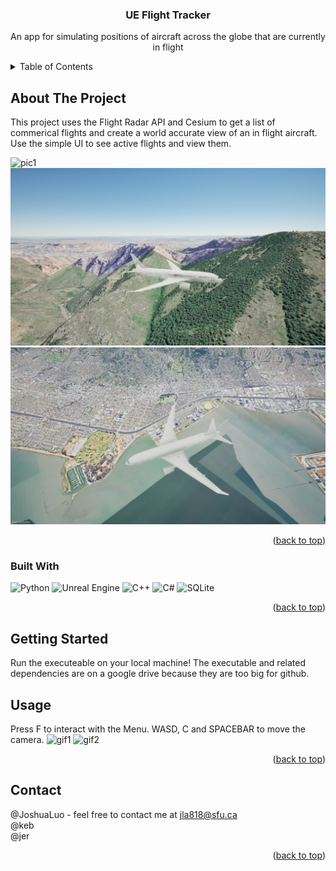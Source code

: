 

<!-- PROJECT LOGO 
<br />
<div align="center">
  <a href="https://github.com/github_username/repo_name">
    <img src="images/logo.png" alt="Logo" width="80" height="80">
  </a>
-->

<h3 align="center">UE Flight Tracker</h3>

  <p align="center">
    An app for simulating positions of aircraft across the globe that are currently in flight
    <br />



<!-- TABLE OF CONTENTS -->
<details>
  <summary>Table of Contents</summary>
  <ol>
    <li>
      <a href="#about-the-project">About The Project</a>
      <ul>
        <li><a href="#built-with">Built With</a></li>
      </ul>
    </li>
    <li>
      <a href="#getting-started">Getting Started</a>
    </li>
    <li><a href="#usage">Usage</a></li>
    <li><a href="#contact">Contact</a></li>
  </ol>
</details>



<!-- ABOUT THE PROJECT -->
## About The Project
This project uses the Flight Radar API and Cesium to get a list of commerical flights and create a world accurate view of an in flight aircraft. Use the simple UI to see active flights and view them.

![pic1](./images/Screenshot(191).png)
![pic2](./images/Screenshot(192).png)
![pic3](./images/Screenshot(195).png)

<p align="right">(<a href="#readme-top">back to top</a>)</p>



### Built With

![Python](https://img.shields.io/badge/python-3670A0?style=for-the-badge&logo=python&logoColor=ffdd54)
![Unreal Engine](https://img.shields.io/badge/unrealengine-%23313131.svg?style=for-the-badge&logo=unrealengine&logoColor=white)
![C++](https://img.shields.io/badge/c++-%2300599C.svg?style=for-the-badge&logo=c%2B%2B&logoColor=white)
![C#](https://img.shields.io/badge/c%23-%23239120.svg?style=for-the-badge&logo=c-sharp&logoColor=white)
 ![SQLite](https://img.shields.io/badge/sqlite-%2307405e.svg?style=for-the-badge&logo=sqlite&logoColor=white)

<p align="right">(<a href="#readme-top">back to top</a>)</p>



<!-- GETTING STARTED -->
## Getting Started

Run the executeable on your local machine! The executable and related dependencies are on a google drive because they are too big for github.



<!-- USAGE EXAMPLES -->
## Usage
Press F to interact with the Menu. WASD, C and SPACEBAR to move the camera.
![gif1](./images/Animation.gif)
![gif2](./images/Animation2.gif)

<p align="right">(<a href="#readme-top">back to top</a>)</p>



<!-- CONTACT -->
## Contact


@JoshuaLuo - feel free to contact me at jla818@sfu.ca\
@keb\
@jer

<p align="right">(<a href="#readme-top">back to top</a>)</p>



